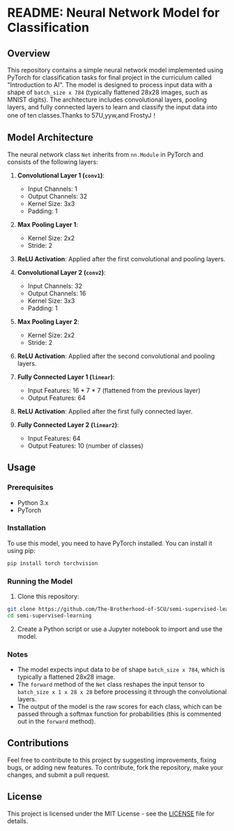 # README: Neural Network Model for Classification

## Overview

This repository contains a simple neural network model implemented using PyTorch for classification tasks for final project in the curriculum called "Introduction to AI". The model is designed to process input data with a shape of `batch_size x 784` (typically flattened 28x28 images, such as MNIST digits). The architecture includes convolutional layers, pooling layers, and fully connected layers to learn and classify the input data into one of ten classes.Thanks to 57U,yyw,and FrostyJ！

## Model Architecture

The neural network class `Net` inherits from `nn.Module` in PyTorch and consists of the following layers:

1. **Convolutional Layer 1 (`conv1`)**:
   - Input Channels: 1
   - Output Channels: 32
   - Kernel Size: 3x3
   - Padding: 1

2. **Max Pooling Layer 1**:
   - Kernel Size: 2x2
   - Stride: 2

3. **ReLU Activation**: Applied after the first convolutional and pooling layers.

4. **Convolutional Layer 2 (`conv2`)**:
   - Input Channels: 32
   - Output Channels: 16
   - Kernel Size: 3x3
   - Padding: 1

5. **Max Pooling Layer 2**:
   - Kernel Size: 2x2
   - Stride: 2

6. **ReLU Activation**: Applied after the second convolutional and pooling layers.

7. **Fully Connected Layer 1 (`linear`)**:
   - Input Features: 16 * 7 * 7 (flattened from the previous layer)
   - Output Features: 64

8. **ReLU Activation**: Applied after the first fully connected layer.

9. **Fully Connected Layer 2 (`linear2`)**:
   - Input Features: 64
   - Output Features: 10 (number of classes)

## Usage

### Prerequisites

- Python 3.x
- PyTorch

### Installation

To use this model, you need to have PyTorch installed. You can install it using pip:

```bash
pip install torch torchvision
```

### Running the Model

1. Clone this repository:

```bash
git clone https://github.com/The-Brotherhood-of-SCU/semi-supervised-learning.git
cd semi-supervised-learning
```

2. Create a Python script or use a Jupyter notebook to import and use the model. 
### Notes

- The model expects input data to be of shape `batch_size x 784`, which is typically a flattened 28x28 image.
- The `forward` method of the `Net` class reshapes the input tensor to `batch_size x 1 x 28 x 28` before processing it through the convolutional layers.
- The output of the model is the raw scores for each class, which can be passed through a softmax function for probabilities (this is commented out in the `forward` method).

## Contributions

Feel free to contribute to this project by suggesting improvements, fixing bugs, or adding new features. To contribute, fork the repository, make your changes, and submit a pull request.

## License

This project is licensed under the MIT License - see the [LICENSE](LICENSE) file for details.
